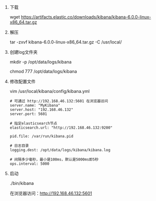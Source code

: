1. 下载

   wget https://artifacts.elastic.co/downloads/kibana/kibana-6.0.0-linux-x86_64.tar.gz

2. 解压

   tar -zxvf kibana-6.0.0-linux-x86_64.tar.gz  -C /usr/local/

3. 创建log文件夹

   mkdir -p /opt/data/logs/kibana

   chmod 777 /opt/data/logs/kibana

4. 修改配置文件

    vim /usr/local/kibana/config/kibana.yml

   ~~~
   # 可通过 http://192.168.46.132:5601 在浏览器访问
   server.name: "MyKibana"
   server.host: "192.168.46.132"
   server.port: 5601
    
   # 指定elasticsearch节点
   elasticsearch.url: "http://192.168.46.132:9200"
    
   pid.file: /var/run/kibana.pid
    
   # 日志目录
   logging.dest: /opt/data/logs/kibana/kibana.log
    
   # 间隔多少毫秒，最小是100ms，默认是5000ms即5秒
   ops.interval: 5000
   ~~~

5. 启动

   ./bin/kibana

   在浏览器访问：http://192.168.46.132:5601

